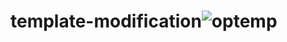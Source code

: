 # template-modification![optemp](https://user-images.githubusercontent.com/94627774/155272116-9acc8386-f43b-454a-9560-e6c6af692ff3.png)
